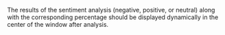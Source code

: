 The results of the sentiment analysis (negative, positive, or neutral) along with the corresponding percentage should be displayed dynamically in the center of the window after analysis.
